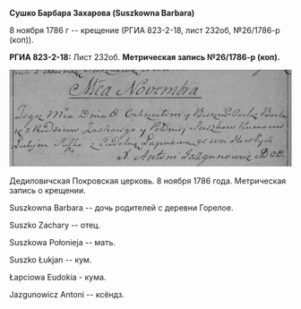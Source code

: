 **Сушко Барбара Захарова (Suszkowna Barbara)**

8 ноября 1786 г -- крещение (РГИА 823-2-18, лист 232об, №26/1786-р
(коп)).

**РГИА 823-2-18:** Лист 232об. **Метрическая запись №26/1786-р (коп).**

![](./media/cb56bd331acf7e0a19913bec557bfadacb459c8c.png)

Дедиловичская Покровская церковь. 8 ноября 1786 года. Метрическая запись
о крещении.

Suszkowna Barbara -- дочь родителей с деревни Горелое.

Suszko Zachary -- отец.

Suszkowa Połonieja -- мать.

Suszko Łukjan -- кум.

Łapciowa Eudokia - кума.

Jazgunowicz Antoni -- ксёндз.
